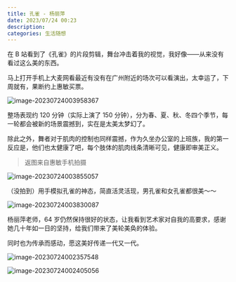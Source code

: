 ```yaml
---
title: 孔雀 - 杨丽萍
date: 2023/07/24 00:23
description:
categories: 生活随想
---
```


在 B 站看到了《孔雀》的片段剪辑，舞台冲击着我的视觉，我好像——从来没有看过这么美的东西。

马上打开手机上大麦网看最近有没有在广州附近的场次可以看演出，太幸运了，下周就有，果断约上惠敏买票。

![image-20230724003958367](https://images.scar.site/image-20230724003958367.png)

整场表现约 120 分钟（实际上演了 150 分钟），分为春、夏、秋、冬四个季节，每一轮都会被新的场景震撼到，实在是太美太梦幻了。

除此之外，舞者对于肌肉的控制也同样震撼，作为久坐办公室的上班族，我的第一反应是，他们也太健康了吧，每个肢体的肌肉线条清晰可见，健康即审美正义。

> 返图来自惠敏手机拍摄

![image-20230724003855057](https://images.scar.site/image-20230724003855057.png)

（没拍到）用手模拟孔雀的神态，简直活灵活现，男孔雀和女孔雀都很美～～

![image-20230724003830087](https://images.scar.site/image-20230724003830087.png)

杨丽萍老师，64 岁仍然保持很好的状态，让我看到艺术家对自我的高要求，感谢她几十年如一日的坚持，给我们带来了美轮美奂的体验。

同时也为传承而感动，愿这美好传递一代又一代。

![image-20230724002357548](https://images.scar.site/image-20230724002357548.png)

![image-20230724002405056](https://images.scar.site/image-20230724002405056.png)
